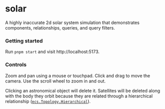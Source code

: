 # solar

A highly inaccurate 2d solar system simulation that demonstrates components, relationships, queries, and query filters.

### Getting started

Run `pnpm start` and visit http://localhost:5173.

### Controls

Zoom and pan using a mouse or touchpad. Click and drag to move the camera. Use the scroll wheel to zoom in and out.

Clicking an astronomical object will delete it. Satellites will be deleted along with the body they orbit because they are related through a hierarchical relationship ([`ecs.Topology.Hierarchical`](./src/data.ts#L10)).

